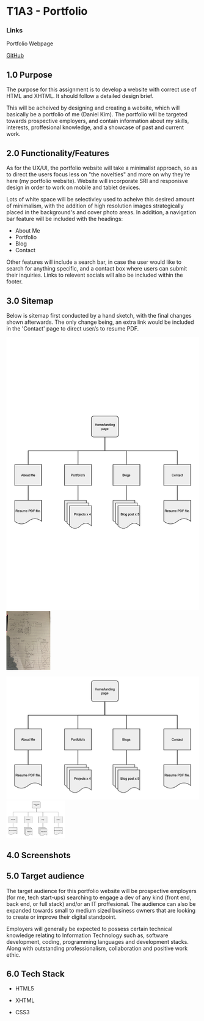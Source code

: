 # T1A3 - Portfolio 

### Links

Portfolio Webpage

[GitHub](https://github.com/d1koder/PORTFOLIO)

## 1.0	Purpose

The purpose for this assignment is to develop a website with correct use of HTML and XHTML. It should follow a detailed design brief. 

This will be acheived by designing and creating a website, which will basically be a portfolio of me (Daniel Kim). The portfolio will be targeted towards prospective employers, and contain information about my skills, interests, proffesional knowledge, and a showcase of past and current work. 

## 2.0	Functionality/Features

As for the UX/UI, the portfolio website will take a minimalist approach, so as to direct the users focus less on "the novelties" and more on why they're here (my portfolio website). Website will incorporate SRI and responisve design in order to work on mobile and tablet devices. 

Lots of white space will be selectivley used to acheive this desired amount of minimalism, with the addition of high resolution images strategically placed in the background's and cover photo areas. In addition, a navigation bar feature will be included with the headings:

- About Me
- Portfolio
- Blog
- Contact 

Other features will include a search bar, in case the user would like to search for anything specific, and a contact box where users can submit their inquiries. Links to relevent socials will also be included within the footer. 

## 3.0 	Sitemap

Below is sitemap first conducted by a hand sketch, with the final changes shown afterwards. The only change being, an extra link would be included in the 'Contact' page to direct user/s to resume PDF.

<img src="docs/Sitemap.pdf" style="zoom:100%;" />



<img src="docs/sitemap1.JPG" style="zoom:15%;" />



<img src="docs/Sitemap.PNG" style="zoom:100%;" /><img src="docs/sitemap.png" style="zoom:15%;" />



## 4.0	Screenshots



## 5.0 	Target audience

The target audience for this portfolio website will be prospective employers (for me, tech start-ups) searching to engage a dev of any kind (front end, back end, or full stack) and/or an IT proffesional. The audience can also be expanded towards small to medium sized business owners that are looking to create or improve their digital standpoint. 

Employers will generally be expected to possess certain technical knowledge relating to Information Technology such as, software development, coding, programming languages and development stacks. Along with outstanding professionalism, collaboration and positive work ethic.



## 6.0	Tech Stack

- HTML5

- XHTML

- CSS3

  